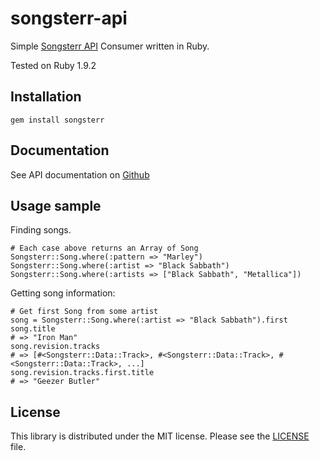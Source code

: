 songsterr-api
===
Simple [Songsterr API](http://www.songsterr.com/a/wa/api) Consumer written in Ruby.

Tested on Ruby 1.9.2

Installation
---
    gem install songsterr

Documentation
----

See API documentation on [Github](http://endel.github.com/songsterr)

Usage sample
---

Finding songs.

    # Each case above returns an Array of Song
    Songsterr::Song.where(:pattern => "Marley")
    Songsterr::Song.where(:artist => "Black Sabbath")
    Songsterr::Song.where(:artists => ["Black Sabbath", "Metallica"])

Getting song information:

    # Get first Song from some artist
    song = Songsterr::Song.where(:artist => "Black Sabbath").first
    song.title
    # => "Iron Man"
    song.revision.tracks
    # => [#<Songsterr::Data::Track>, #<Songsterr::Data::Track>, #<Songsterr::Data::Track>, ...]
    song.revision.tracks.first.title
    # => "Geezer Butler"


License
----

This library is distributed under the MIT license. Please see the [LICENSE](https://github.com/endel/songsterr-api/blob/master/LICENSE) file.
